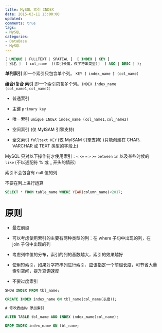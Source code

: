 ```yaml
---
title: MySQL 索引 INDEX
date: 2015-03-11 13:00:00
updated:
comments: true
tags:
- MySQL
categories:
- DataBase
- MySQL
---
```


```sql
[ UNIQUE | FULLTEXT | SPATIAL ]  [ INDEX | KEY ]
[ 别名 ]  ( col_name  [(索引长度，仅字符串类型)]  [ ASC | DESC ] );
```

<!--more-->

**单列索引** 即一个索引只包含单个列。 `KEY [ index_name ] (col_name)`

**组合/复合 索引** 即一个索引包含多个列。`INDEX index_name (col_name1,col_name2)`

* 普通索引

* 主键 `primary key`

* 唯一索引 `unique INDEX index_name (col_name1,col_name2)`

* 空间索引 (仅 MyISAM 引擎支持)

* 全文索引 `fulltext KEY` (仅 MyISAM 引擎支持) (只能创建在 CHAR、VARCHAR 或 TEXT 类型的字段上)

MySQL 只对以下操作符才使用索引：`<` `<=` `=` `>` `>=` `between` `in` 以及某些时候的 `like` (不以通配符 % 或 _ 开头的情形)

索引不会包含有 null 值的列

不要在列上进行运算

```sql
SELECT * FROM table_name WHERE YEAR(column_name)<2017;
```

# 原则

* 最左前缀

* 可以考虑使用索引的主要有两种类型的列：在 where 子句中出现的列，在 join 子句中出现的列

* 考虑列中值的分布，索引的列的基数越大，索引的效果越好

* 使用短索引，如果对字符串列进行索引，应该指定一个前缀长度，可节省大量索引空间，提升查询速度

* 不要过度索引

```sql
SHOW INDEX FROM tbl_name;

CREATE INDEX index_name ON tbl_name(col_name(长度));

# 修改表结构 添加索引

ALTER TABLE tbl_name ADD INDEX index_name(col_name);

DROP INDEX index_name ON tbl_name;
```
